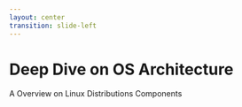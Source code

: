 ```yaml
---
layout: center
transition: slide-left
---
```


# Deep Dive on OS Architecture

<v-click>
A Overview on Linux Distributions Components
</v-click>

<Pagination />
